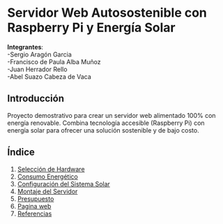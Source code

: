 # Servidor Web Autosostenible con Raspberry Pi y Energía Solar  
**Integrantes**:  
-Sergio Aragón Garcia   
-Francisco de Paula Alba Muñoz     
-Juan Herrador Rello   
-Abel Suazo Cabeza de Vaca    

## Introducción  
Proyecto demostrativo para crear un servidor web alimentado 100% con energía renovable. Combina tecnología accesible (Raspberry Pi) con energía solar para ofrecer una solución sostenible y de bajo costo.  

## Índice 
1. [Selección de Hardware](componentes.md)  
2. [Consumo Energético](consumo.md)  
3. [Configuración del Sistema Solar](placaSolar.md)  
4. [Montaje del Servidor](servidor.md)  
5. [Presupuesto](precio.md)
6. [Pagina web](web.md)
7. [Referencias](#referencias)  








